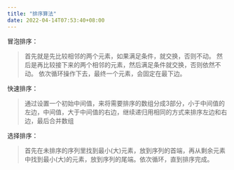 ```yaml
---
title: "排序算法"
date: 2022-04-14T07:53:40+08:00
---
```


冒泡排序：
>首先就是先比较相邻的两个元素，如果满足条件，就交换，否则不动。
>然后是再比较接下来的两个相邻的元素，然后满足条件就交换，否则依然不动。
>依次循环操作下去，最终一个元素，会固定在最下边。

快速排序：
>通过设置一个初始中间值，来将需要排序的数组分成3部分，小于中间值的左边，中间值，大于中间值的右边，继续递归用相同的方式来排序左边和右边，最后合并数组

选择排序：
>首先在未排序的序列里找到最小(大)元素，放到序列的首端，再从剩余元素中找到最小(大)的元素，放到序列的尾端。依次循环，直到排序完成。
